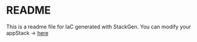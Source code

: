 # README
This is a readme file for IaC generated with StackGen.
You can modify your appStack -> [here](http://stage.dev.stackgen.com/appstacks/2873663a-c9b6-486d-add1-3bbb1c6e1106)
